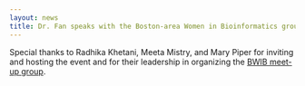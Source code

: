 ```yaml
---
layout: news
title: Dr. Fan speaks with the Boston-area Women in Bioinformatics group as part of their Fireside Chat series.
---
```


Special thanks to Radhika Khetani, Meeta Mistry, and Mary Piper for inviting and hosting the event and for their leadership in organizing the [BWIB meet-up group](https://www.meetup.com/boston-area-womens-bioinformatics/). 
